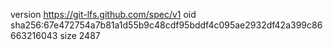 version https://git-lfs.github.com/spec/v1
oid sha256:67e472754a7b81a1d55b9c48cdf95bddf4c095ae2932df42a399c86663216043
size 2487
